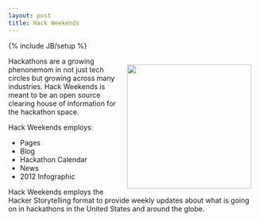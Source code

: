 ```yaml
---
layout: post
title: Hack Weekends
---
```

{% include JB/setup %}

<p><a href="http://hackweekends.com"><img src="https://s3.amazonaws.com/kinlane-productions/hacker-storytelling/Hack-Weekends-Screenshot.png" align="right" width="250" style="padding: 15px;" /></a></p>
<p>Hackathons are a growing phenonemom in not just tech circles but growing across many industries.  Hack Weekends is meant to be an open source clearing house of information for the hackathon space.</p>

<p>Hack Weekends employs:</p>
<ul>
<li>Pages</li>
<li>Blog</li>
<li>Hackathon Calendar</li>
<li>News</li>
<li>2012 Infographic</li>
</ul>

<p>Hack Weekends employs the Hacker Storytelling format to provide weekly updates about what is going on in hackathons in the United States and around the globe.</p>